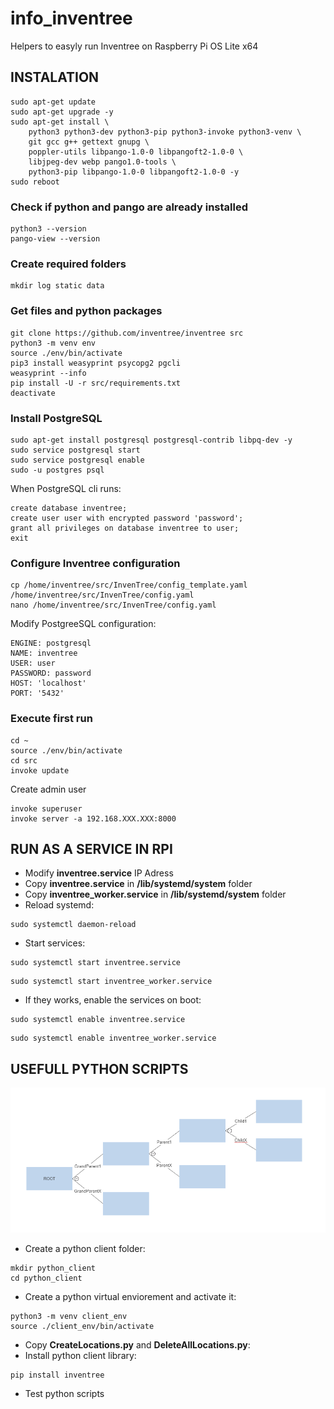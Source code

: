 # info_inventree
Helpers to easyly run Inventree on Raspberry Pi OS Lite x64

## INSTALATION
~~~
sudo apt-get update
sudo apt-get upgrade -y
sudo apt-get install \
    python3 python3-dev python3-pip python3-invoke python3-venv \
    git gcc g++ gettext gnupg \
    poppler-utils libpango-1.0-0 libpangoft2-1.0-0 \
    libjpeg-dev webp pango1.0-tools \
    python3-pip libpango-1.0-0 libpangoft2-1.0-0 -y 
sudo reboot
~~~
### Check if python and pango are already installed
~~~
python3 --version
pango-view --version
~~~
### Create required folders
~~~
mkdir log static data
~~~
### Get files and python packages
~~~
git clone https://github.com/inventree/inventree src
python3 -m venv env
source ./env/bin/activate
pip3 install weasyprint psycopg2 pgcli
weasyprint --info
pip install -U -r src/requirements.txt
deactivate 
~~~

### Install PostgreSQL
~~~
sudo apt-get install postgresql postgresql-contrib libpq-dev -y
sudo service postgresql start
sudo service postgresql enable
sudo -u postgres psql
~~~
When PostgreSQL cli runs:
~~~
create database inventree;
create user user with encrypted password 'password';
grant all privileges on database inventree to user;
exit
~~~

### Configure Inventree configuration
~~~
cp /home/inventree/src/InvenTree/config_template.yaml /home/inventree/src/InvenTree/config.yaml
nano /home/inventree/src/InvenTree/config.yaml
~~~
Modify PostgreeSQL configuration:
~~~
ENGINE: postgresql
NAME: inventree
USER: user
PASSWORD: password
HOST: 'localhost'
PORT: '5432'
~~~

### Execute first run
~~~
cd ~
source ./env/bin/activate
cd src
invoke update
~~~
Create admin user
~~~
invoke superuser
invoke server -a 192.168.XXX.XXX:8000
~~~


## RUN AS A SERVICE IN RPI ##
- Modify **inventree.service** IP Adress
- Copy **inventree.service** in **/lib/systemd/system** folder
- Copy **inventree_worker.service** in **/lib/systemd/system** folder
- Reload systemd:
~~~
sudo systemctl daemon-reload
~~~
- Start services:
~~~
sudo systemctl start inventree.service 
~~~
~~~
sudo systemctl start inventree_worker.service 
~~~
- If they works, enable the services on boot:
~~~
sudo systemctl enable inventree.service 
~~~
~~~
sudo systemctl enable inventree_worker.service 
~~~

## USEFULL PYTHON SCRIPTS ##
![Tree](https://github.com/srgi79/info_inventree/blob/main/Tree.png?raw=true)
- Create a python client folder:
~~~
mkdir python_client
cd python_client
~~~
- Create a python virtual enviorement and activate it:
~~~
python3 -m venv client_env
source ./client_env/bin/activate
~~~
- Copy **CreateLocations.py** and **DeleteAllLocations.py**:
- Install python client library:
~~~
pip install inventree
~~~
- Test python scripts
